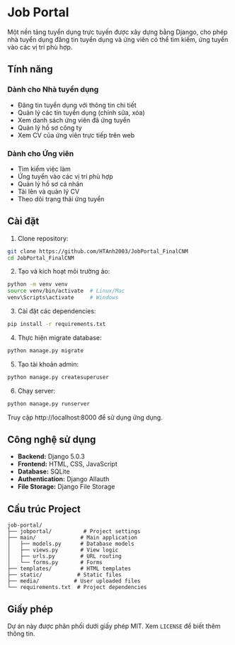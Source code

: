 # Job Portal

Một nền tảng tuyển dụng trực tuyến được xây dựng bằng Django, cho phép nhà tuyển dụng đăng tin tuyển dụng và ứng viên có thể tìm kiếm, ứng tuyển vào các vị trí phù hợp.

## Tính năng

### Dành cho Nhà tuyển dụng
- Đăng tin tuyển dụng với thông tin chi tiết
- Quản lý các tin tuyển dụng (chỉnh sửa, xóa)
- Xem danh sách ứng viên đã ứng tuyển
- Quản lý hồ sơ công ty
- Xem CV của ứng viên trực tiếp trên web

### Dành cho Ứng viên
- Tìm kiếm việc làm
- Ứng tuyển vào các vị trí phù hợp
- Quản lý hồ sơ cá nhân
- Tải lên và quản lý CV
- Theo dõi trạng thái ứng tuyển

## Cài đặt

1. Clone repository:
```bash
git clone https://github.com/HTAnh2003/JobPortal_FinalCNM
cd JobPortal_FinalCNM
```

2. Tạo và kích hoạt môi trường ảo:
```bash
python -m venv venv
source venv/bin/activate  # Linux/Mac
venv\Scripts\activate     # Windows
```

3. Cài đặt các dependencies:
```bash
pip install -r requirements.txt
```

4. Thực hiện migrate database:
```bash
python manage.py migrate
```

5. Tạo tài khoản admin:
```bash
python manage.py createsuperuser
```

6. Chạy server:
```bash
python manage.py runserver
```

Truy cập http://localhost:8000 để sử dụng ứng dụng.

## Công nghệ sử dụng

- **Backend:** Django 5.0.3
- **Frontend:** HTML, CSS, JavaScript
- **Database:** SQLite
- **Authentication:** Django Allauth
- **File Storage:** Django File Storage

## Cấu trúc Project

```
job-portal/
├── jobportal/          # Project settings
├── main/              # Main application
│   ├── models.py      # Database models
│   ├── views.py       # View logic
│   ├── urls.py        # URL routing
│   └── forms.py       # Forms
├── templates/         # HTML templates
├── static/           # Static files
├── media/           # User uploaded files
└── requirements.txt  # Project dependencies
```

## Giấy phép

Dự án này được phân phối dưới giấy phép MIT. Xem `LICENSE` để biết thêm thông tin.